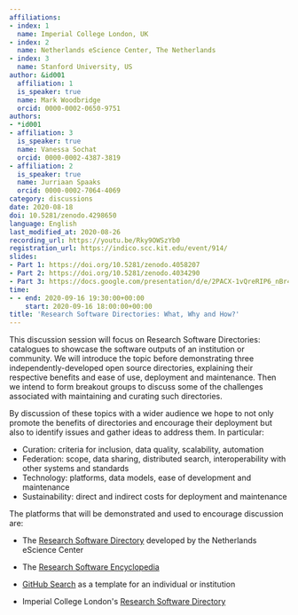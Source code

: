 ```yaml
---
affiliations:
- index: 1
  name: Imperial College London, UK
- index: 2
  name: Netherlands eScience Center, The Netherlands
- index: 3
  name: Stanford University, US
author: &id001
  affiliation: 1
  is_speaker: true
  name: Mark Woodbridge
  orcid: 0000-0002-0650-9751
authors:
- *id001
- affiliation: 3
  is_speaker: true
  name: Vanessa Sochat
  orcid: 0000-0002-4387-3819
- affiliation: 2
  is_speaker: true
  name: Jurriaan Spaaks
  orcid: 0000-0002-7064-4069
category: discussions
date: 2020-08-18
doi: 10.5281/zenodo.4298650
language: English
last_modified_at: 2020-08-26
recording_url: https://youtu.be/Rky9OWSzYb0
registration_url: https://indico.scc.kit.edu/event/914/
slides:
- Part 1: https://doi.org/10.5281/zenodo.4058207
- Part 2: https://doi.org/10.5281/zenodo.4034290
- Part 3: https://docs.google.com/presentation/d/e/2PACX-1vQreRIP6_nBr4w6zwiyjpDXS_4k2e3HcTp43MUAXXCkme6kKN3EmBXEgox0Mzyeza731TZcwcmxz_MK/pub?start=false&loop=false&delayms=3000
time:
- - end: 2020-09-16 19:30:00+00:00
    start: 2020-09-16 18:00:00+00:00
title: 'Research Software Directories: What, Why and How?'
---
```


This discussion session will focus on Research Software Directories: catalogues to showcase the software outputs of an institution or community. We will introduce the topic before demonstrating three independently-developed open source directories, explaining their respective benefits and ease of use, deployment and maintenance. Then we intend to form breakout groups to discuss some of the challenges associated with maintaining and curating such directories.

By discussion of these topics with a wider audience we hope to not only promote the benefits of directories and encourage their deployment but also to identify issues and gather ideas to address them. In particular:

- Curation: criteria for inclusion, data quality, scalability, automation
- Federation: scope, data sharing, distributed search, interoperability with other systems and standards
- Technology: platforms, data models, ease of development and maintenance
- Sustainability: direct and indirect costs for deployment and maintenance

The platforms that will be demonstrated and used to encourage discussion are:

- The [Research Software Directory][1] developed by the Netherlands eScience Center
- The [Research Software Encyclopedia][2]
- [GitHub Search][3] as a template for an individual or institution
- Imperial College London's [Research Software Directory][4]

  [1]: https://www.research-software.nl/
  [2]: https://rseng.github.io/rseng/
  [3]: https://vsoch.github.io/2020/github-search/
  [4]: https://imperialcollegelondon.github.io/research-software-directory/